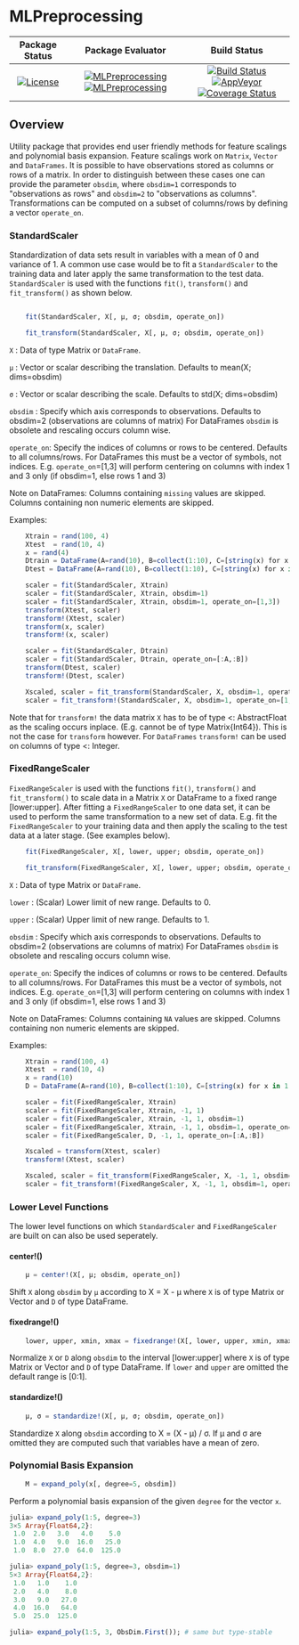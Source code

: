 # MLPreprocessing

| **Package Status** | **Package Evaluator** | **Build Status**  |
|:------------------:|:---------------------:|:-----------------:|
| [![License](http://img.shields.io/badge/license-MIT-brightgreen.svg?style=flat)](LICENSE.md) | [![MLPreprocessing](http://pkg.julialang.org/badges/MLPreprocessing_0.5.svg)](http://pkg.julialang.org/?pkg=MLPreprocessing) [![MLPreprocessing](http://pkg.julialang.org/badges/MLPreprocessing_0.6.svg)](http://pkg.julialang.org/?pkg=MLPreprocessing) | [![Build Status](https://travis-ci.org/JuliaML/MLPreprocessing.jl.svg?branch=master)](https://travis-ci.org/JuliaML/MLPreprocessing.jl) [![AppVeyor](https://ci.appveyor.com/api/projects/status/80ns4uv5473kgj6f?svg=true)](https://ci.appveyor.com/project/Evizero/mlpreprocessing-jl) [![Coverage Status](https://coveralls.io/repos/github/JuliaML/MLPreprocessing.jl/badge.svg?branch=master)](https://coveralls.io/github/JuliaML/MLPreprocessing.jl?branch=master) |

## Overview

Utility package that provides end user friendly methods for feature scalings and polynomial
basis expansion. Feature scalings work on `Matrix`, `Vector` and `DataFrames`. It is possible to
have observations stored as columns or rows of a matrix. In order to distinguish between these cases
one can provide the parameter `obsdim`, where `obsdim=1` corresponds to "observations as rows" and 
`obsdim=2` to "observations as columns". Transformations can be computed on a subset
of columns/rows by defining a vector `operate_on`.

### StandardScaler
Standardization of data sets result in variables with a mean of 0 and variance of 1.
A common use case would be to fit a `StandardScaler` to the training data and later
apply the same transformation to the test data. `StandardScaler` is used with the 
functions `fit()`, `transform()` and `fit_transform()` as shown below.

```julia

    fit(StandardScaler, X[, μ, σ; obsdim, operate_on])

    fit_transform(StandardScaler, X[, μ, σ; obsdim, operate_on])
```

`X`         :  Data of type Matrix or `DataFrame`.

`μ`         :  Vector or scalar describing the translation.
               Defaults to mean(X; dims=obsdim)

`σ`         :  Vector or scalar describing the scale.
               Defaults to std(X; dims=obsdim)

`obsdim`    :  Specify which axis corresponds to observations.
               Defaults to obsdim=2 (observations are columns of matrix)
               For DataFrames `obsdim` is obsolete and rescaling occurs
               column wise.

`operate_on`:  Specify the indices of columns or rows to be centered.
               Defaults to all columns/rows.
               For DataFrames this must be a vector of symbols, not indices.
               E.g. `operate_on`=[1,3] will perform centering on columns
               with index 1 and 3 only (if obsdim=1, else rows 1 and 3)

Note on DataFrames:
Columns containing `missing` values are skipped.
Columns containing non numeric elements are skipped.

Examples:

```julia
    Xtrain = rand(100, 4)
    Xtest  = rand(10, 4)
    x = rand(4)
    Dtrain = DataFrame(A=rand(10), B=collect(1:10), C=[string(x) for x in 1:10])
    Dtest = DataFrame(A=rand(10), B=collect(1:10), C=[string(x) for x in 1:10])

    scaler = fit(StandardScaler, Xtrain)
    scaler = fit(StandardScaler, Xtrain, obsdim=1)
    scaler = fit(StandardScaler, Xtrain, obsdim=1, operate_on=[1,3])
    transform(Xtest, scaler)
    transform!(Xtest, scaler)
    transform(x, scaler)
    transform!(x, scaler)

    scaler = fit(StandardScaler, Dtrain)
    scaler = fit(StandardScaler, Dtrain, operate_on=[:A,:B])
    transform(Dtest, scaler)
    transform!(Dtest, scaler)

    Xscaled, scaler = fit_transform(StandardScaler, X, obsdim=1, operate_on=[1,2,4])
    scaler = fit_transform!(StandardScaler, X, obsdim=1, operate_on=[1,2,4])
```

Note that for `transform!` the data matrix `X` has to be of type <: AbstractFloat
as the scaling occurs inplace. (E.g. cannot be of type Matrix{Int64}). This is not
the case for `transform` however.
For `DataFrames` `transform!` can be used on columns of type <: Integer.


### FixedRangeScaler
`FixedRangeScaler` is used with the functions `fit()`, `transform()` and `fit_transform()`
to scale data in a Matrix `X` or DataFrame to a fixed range [lower:upper].
After fitting a `FixedRangeScaler` to one data set, it can be used to perform the same
transformation to a new set of data. E.g. fit the `FixedRangeScaler` to your training
data and then apply the scaling to the test data at a later stage. (See examples below).

```julia
    fit(FixedRangeScaler, X[, lower, upper; obsdim, operate_on])

    fit_transform(FixedRangeScaler, X[, lower, upper; obsdim, operate_on])
```

`X`         :  Data of type Matrix or `DataFrame`.

`lower`     :  (Scalar) Lower limit of new range.
               Defaults to 0.

`upper`     :  (Scalar) Upper limit of new range.
               Defaults to 1.

`obsdim`    :  Specify which axis corresponds to observations.
               Defaults to obsdim=2 (observations are columns of matrix)
               For DataFrames `obsdim` is obsolete and rescaling occurs
               column wise.

`operate_on`:  Specify the indices of columns or rows to be centered.
               Defaults to all columns/rows.
               For DataFrames this must be a vector of symbols, not indices.
               E.g. `operate_on`=[1,3] will perform centering on columns
               with index 1 and 3 only (if obsdim=1, else rows 1 and 3)

Note on DataFrames:
Columns containing `NA` values are skipped.
Columns containing non numeric elements are skipped.

Examples:

```julia
    Xtrain = rand(100, 4)
    Xtest  = rand(10, 4)
    x = rand(10)
    D = DataFrame(A=rand(10), B=collect(1:10), C=[string(x) for x in 1:10])

    scaler = fit(FixedRangeScaler, Xtrain)
    scaler = fit(FixedRangeScaler, Xtrain, -1, 1)
    scaler = fit(FixedRangeScaler, Xtrain, -1, 1, obsdim=1)
    scaler = fit(FixedRangeScaler, Xtrain, -1, 1, obsdim=1, operate_on=[1,3])
    scaler = fit(FixedRangeScaler, D, -1, 1, operate_on=[:A,:B])

    Xscaled = transform(Xtest, scaler)
    transform!(Xtest, scaler)

    Xscaled, scaler = fit_transform(FixedRangeScaler, X, -1, 1, obsdim=1, operate_on=[1,2,4])
    scaler = fit_transform!(FixedRangeScaler, X, -1, 1, obsdim=1, operate_on=[1,2,4])
```

### Lower Level Functions
The lower level functions on which `StandardScaler` and `FixedRangeScaler` are built on can also
be used seperately.

#### center!()
```julia
    μ = center!(X[, μ; obsdim, operate_on])
```
Shift `X` along `obsdim` by `μ` according to X = X - μ
where `X` is of type Matrix or Vector and `D` of type DataFrame.

#### fixedrange!()
```julia
    lower, upper, xmin, xmax = fixedrange!(X[, lower, upper, xmin, xmax; obsdim, operate_on])
```
Normalize `X` or `D` along `obsdim` to the interval [lower:upper]
where `X` is of type Matrix or Vector and `D` of type DataFrame.
If `lower` and `upper`  are omitted the default range is [0:1].

#### standardize!()
```julia
    μ, σ = standardize!(X[, μ, σ; obsdim, operate_on])
```
Standardize `X` along `obsdim` according to X = (X - μ) / σ.
If μ and σ are omitted they are computed such that variables have a mean of zero.

### Polynomial Basis Expansion
```julia
    M = expand_poly(x[, degree=5, obsdim]) 
```
Perform a polynomial basis expansion of the given `degree` for the vector `x`.

```julia
julia> expand_poly(1:5, degree=3)
3×5 Array{Float64,2}:
 1.0  2.0   3.0   4.0    5.0
 1.0  4.0   9.0  16.0   25.0
 1.0  8.0  27.0  64.0  125.0

julia> expand_poly(1:5, degree=3, obsdim=1)
5×3 Array{Float64,2}:
 1.0   1.0    1.0
 2.0   4.0    8.0
 3.0   9.0   27.0
 4.0  16.0   64.0
 5.0  25.0  125.0

julia> expand_poly(1:5, 3, ObsDim.First()); # same but type-stable
```
